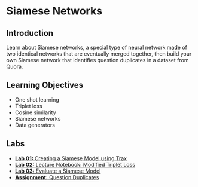 # Siamese Networks

## Introduction
Learn about Siamese networks, a special type of neural network made of two identical networks that are eventually merged together, then build your own Siamese network that identifies question duplicates in a dataset from Quora.

## Learning Objectives
* One shot learning
* Triplet loss
* Cosine similarity
* Siamese networks
* Data generators

## Labs
* [**Lab 01:** Creating a Siamese Model using Trax](./Labs/C3_W4_lecture_nb_1_siamese.ipynb)
* [**Lab 02:** Lecture Notebook: Modified Triplet Loss](./Labs/C3_W4_lecture_nb_2_Modified_Triplet_Loss.ipynb)
* [**Lab 03:** Evaluate a Siamese Model](./Labs/C3_W4_lecture_nb_3_accuracy.ipynb)
* [**Assignment:** Question Duplicates](./Labs/C3_W4_Assignment.ipynb)